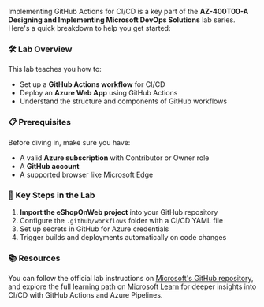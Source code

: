 Implementing GitHub Actions for CI/CD is a key part of the **AZ-400T00-A Designing and Implementing Microsoft DevOps Solutions** lab series.
Here's a quick breakdown to help you get started:

### 🛠️ Lab Overview

This lab teaches you how to:

- Set up a **GitHub Actions workflow** for CI/CD
- Deploy an **Azure Web App** using GitHub Actions
- Understand the structure and components of GitHub workflows

### 📋 Prerequisites

Before diving in, make sure you have:

- A valid **Azure subscription** with Contributor or Owner role
- A **GitHub account**
- A supported browser like Microsoft Edge

### 🚀 Key Steps in the Lab

1. **Import the eShopOnWeb project** into your GitHub repository
2. Configure the `.github/workflows` folder with a CI/CD YAML file
3. Set up secrets in GitHub for Azure credentials
4. Trigger builds and deployments automatically on code changes

### 📚 Resources

You can follow the official lab instructions on [Microsoft's GitHub repository](https://github.com/MicrosoftLearning/AZ400-DesigningandImplementingMicrosoftDevOpsSolutions/blob/master/Instructions/Labs/AZ400_M02_L05_Implement_GitHub_Actions_for_CI_CD.md), and explore the full learning path on [Microsoft Learn](https://learn.microsoft.com/en-us/training/paths/az-400-implement-ci-azure-pipelines-github-actions/) for deeper insights into CI/CD with GitHub Actions and Azure Pipelines.
